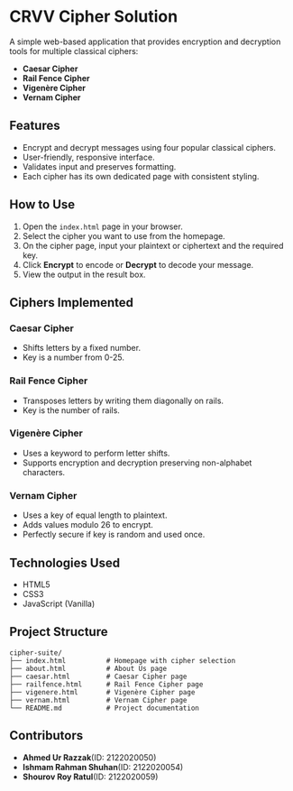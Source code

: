 # CRVV Cipher Solution

A simple web-based application that provides encryption and decryption tools for multiple classical ciphers:

- **Caesar Cipher**
- **Rail Fence Cipher**
- **Vigenère Cipher**
- **Vernam Cipher**

## Features

- Encrypt and decrypt messages using four popular classical ciphers.
- User-friendly, responsive interface.
- Validates input and preserves formatting.
- Each cipher has its own dedicated page with consistent styling.

## How to Use

1. Open the `index.html` page in your browser.
2. Select the cipher you want to use from the homepage.
3. On the cipher page, input your plaintext or ciphertext and the required key.
4. Click **Encrypt** to encode or **Decrypt** to decode your message.
5. View the output in the result box.

## Ciphers Implemented

### Caesar Cipher

- Shifts letters by a fixed number.
- Key is a number from 0-25.

### Rail Fence Cipher

- Transposes letters by writing them diagonally on rails.
- Key is the number of rails.

### Vigenère Cipher

- Uses a keyword to perform letter shifts.
- Supports encryption and decryption preserving non-alphabet characters.

### Vernam Cipher

- Uses a key of equal length to plaintext.
- Adds values modulo 26 to encrypt.
- Perfectly secure if key is random and used once.

## Technologies Used

- HTML5
- CSS3
- JavaScript (Vanilla)

## Project Structure

```
cipher-suite/
├── index.html          # Homepage with cipher selection
├── about.html          # About Us page
├── caesar.html         # Caesar Cipher page
├── railfence.html      # Rail Fence Cipher page
├── vigenere.html       # Vigenère Cipher page
├── vernam.html         # Vernam Cipher page
└── README.md           # Project documentation
```



## Contributors

- **Ahmed Ur Razzak**(ID: 2122020050)
- **Ishmam Rahman Shuhan**(ID: 2122020054)
- **Shourov Roy Ratul**(ID: 2122020059)
